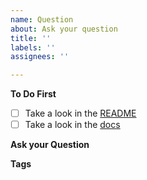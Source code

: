 ```yaml
---
name: Question
about: Ask your question
title: ''
labels: ''
assignees: ''

---
```


**To Do First**
- [ ] Take a look in the [README](https://github.com/Luehang/node-delete-partial/blob/master/README.md)
- [ ] Take a look in the [docs](https://luehangs.site/lue_hang/projects/node-delete-partial)

**Ask your Question**
<!--ask your question-->

**Tags**
<!--add some related tags to your question-->
